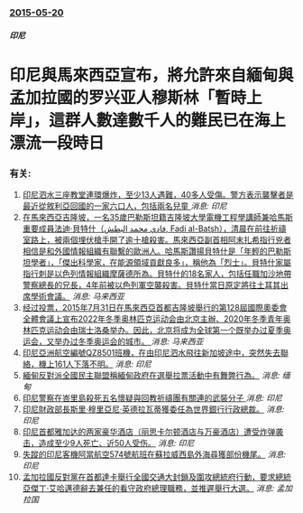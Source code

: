 ### [2015-05-20](/news/2015/05/20/index.md)

##### 印尼
# 印尼與馬來西亞宣布，將允許來自緬甸與孟加拉國的罗兴亚人穆斯林「暫時上岸」，這群人數達數千人的難民已在海上漂流一段時日




### 有关:

1. [印尼泗水三座教堂連環爆炸，至少13人遇難，40多人受傷。警方表示襲擊者是最近從敘利亞回國的一家六口人，包括兩名兒童 ](/zh/news/2018/05/13/印尼泗水三座教堂連環爆炸-至少13人遇難-40多人受傷-警方表示襲擊者是最近從敘利亞回國的一家六口人-包括兩名兒童.md) _消息: 印尼_
2. [在馬來西亞吉隆坡，一名35歲巴勒斯坦籍吉隆坡大學電機工程學講師兼哈馬斯重要成員法迪·貝特什（فادي محمد البطش, Fadi al-Batsh），清晨在前往祈禱室路上，被兩個埋伏槍手開了逾十槍殺害。馬來西亞副首相阿末扎希指行兇者相信是和外國情報組織有聯繫的歐洲人。哈馬斯讚揚貝特什是「年輕的巴勒斯坦學者」，「傑出科學家，在能源領域貢獻良多」，稱他為「烈士」。貝特什家屬指行刺是以色列情報組織摩薩德所為。貝特什的18名家人，包括任職加沙地帶警察總長的兄長，4年前被以色列軍空襲殺害。貝特什當日原定將往土耳其出席學術會議。](/zh/news/2018/04/21/在馬來西亞吉隆坡-一名35歲巴勒斯坦籍吉隆坡大學電機工程學講師兼哈馬斯重要成員法迪-貝特什-فادي-محمد-البط.md) _消息: 马来西亚_
3. [经过投票，2015年7月31日在馬來西亞首都吉隆坡舉行的第128屆國際奧委會全體會議上宣布2022年冬季奥林匹克运动会由北京主辦、2020年冬季青年奥林匹克运动会由瑞士洛桑举办。因此，北京将成为全球第一个既举办过夏季奥运会，又举办过冬季奥运会的城市。 ](/zh/news/2015/07/31/经过投票-2015年7月31日在馬來西亞首都吉隆坡舉行的第128屆國際奧委會全體會議上宣布2022年冬季奥林匹克运动会由.md) _消息: 马来西亚_
4. [印尼亞洲航空編號QZ8501班機，在由印尼泗水飛往新加坡途中，突然失去聯絡，機上161人下落不明。](/zh/news/2014/12/28/印尼亞洲航空編號QZ8501班機-在由印尼泗水飛往新加坡途中-突然失去聯絡-機上161人下落不明.md) _消息: 印尼_
5. [緬甸反對派全國民主聯盟稱緬甸政府在選舉拉票活動中有舞弊行為。](/zh/news/2012/03/19/緬甸反對派全國民主聯盟稱緬甸政府在選舉拉票活動中有舞弊行為.md) _消息: 缅甸_
6. [印尼警察在峇里島殺死五名懷疑與回教祈禱團有關連的武裝分子 ](/zh/news/2012/03/18/印尼警察在峇里島殺死五名懷疑與回教祈禱團有關連的武裝分子.md) _消息: 印尼_
7. [ 印尼財政部長斯里·穆里亞尼·英德拉瓦蒂獲委任為世界銀行行政總裁。](/zh/news/2010/05/5/印尼財政部長斯里-穆里亞尼-英德拉瓦蒂獲委任為世界銀行行政總裁.md) _消息: 印尼_
8. [印尼首都雅加达的两家豪华酒店（丽思卡尔顿酒店与万豪酒店）遭受炸弹袭击，造成至少9人死亡、近50人受伤。](/zh/news/2009/07/17/印尼首都雅加达的两家豪华酒店-丽思卡尔顿酒店与万豪酒店-遭受炸弹袭击-造成至少9人死亡-近50人受伤.md) _消息: 印尼_
9. [失蹤的印尼客機阿當航空574號航班在蘇拉威西島外海尋獲部份機尾。](/zh/news/2007/01/10/失蹤的印尼客機阿當航空574號航班在蘇拉威西島外海尋獲部份機尾.md) _消息: 印尼_
10. [孟加拉國反對黨在首都達卡舉行全國交通大封鎖及圍攻總統府行動，要求總統亞傑丁·艾哈邁德辭去兼任的看守政府總理職務，並推遲舉行大選。](/zh/news/2007/01/9/孟加拉國反對黨在首都達卡舉行全國交通大封鎖及圍攻總統府行動-要求總統亞傑丁-艾哈邁德辭去兼任的看守政府總理職務-並推遲舉.md) _消息: 孟加拉国_
